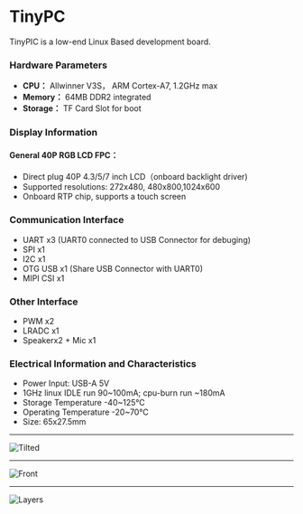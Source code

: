 # TinyPC
TinyPIC is a low-end Linux Based development board.       

### Hardware Parameters
- **CPU：** Allwinner V3S， ARM Cortex-A7, 1.2GHz max       
- **Memory：** 64MB DDR2 integrated 
- **Storage：** TF Card Slot for boot

### Display Information
#### General 40P RGB LCD FPC：
- Direct plug 40P 4.3/5/7 inch LCD（onboard backlight driver)
- Supported resolutions: 272x480, 480x800,1024x600
- Onboard RTP chip, supports a touch screen

### Communication Interface
- UART x3 (UART0 connected to USB Connector for debuging)
- SPI x1
- I2C x1
- OTG USB x1 (Share USB Connector with UART0)
- MIPI CSI x1

### Other Interface
- PWM x2
- LRADC x1
- Speakerx2 + Mic x1

### Electrical Information and Characteristics
- Power Input: USB-A 5V
- 1GHz linux IDLE run 90~100mA; cpu-burn run ~180mA
- Storage Temperature -40~125℃
- Operating Temperature -20~70℃
- Size: 65x27.5mm

---

![Tilted](https://github.com/AmirhoseinMasoumi/TinyPC/blob/main/Assets/Images/Tilted.png)

---

![Front](https://github.com/AmirhoseinMasoumi/TinyPC/blob/main/Assets/Images/Front.png)

---

![Layers](https://github.com/AmirhoseinMasoumi/TinyPC/blob/main/Assets/Images/Layers.png)
